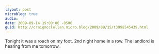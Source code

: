 ```yaml
---
layout: post
microblog: true
audio: 
date: 2009-09-14 19:00:00 -0500
guid: http://craigmcclellan.micro.blog/2009/09/15/t3998545439.html
---
```

Tonight it was a roach on my foot.  2nd night home in a row.  The landlord is hearing from me tomorrow.
